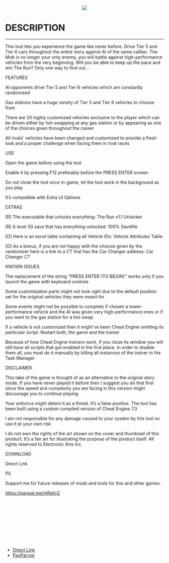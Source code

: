 <p align="center">
  <img src="https://public-files.gumroad.com/z2isqxk2bqomqjvlnhooen0az1jt">
</p>

<h1>DESCRIPTION</h1>
<hr/>
This tool lets you experience the game like never before. Drive Tier 5 and Tier 6 cars throughout the entire story against AI of the same caliber. The Mob is no longer your only enemy, you will battle against high-performance vehicles from the very beginning. Will you be able to keep up the pace and win The Run? Only one way to find out...

FEATURES

AI opponents drive Tier 5 and Tier 6 vehicles which are constantly randomized

Gas stations have a huge variety of Tier 5 and Tier 6 vehicles to choose from

There are 20 highly customized vehicles exclusive to the player which can be driven either by hot-swapping at any gas station or by appearing as one of the choices given throughout the career

All rivals' vehicles have been changed and customized to provide a fresh look and a proper challenge when facing them in rival races


USE

Open the game before using the tool

Enable it by pressing F12 preferably before the PRESS ENTER screen

Do not close the tool once in-game, let the tool work in the background as you play

It’s compatible with Extra UI Options


EXTRAS

[R] The executable that unlocks everything: The Run v1.1 Unlocker

[R] A level 30 save that has everything unlocked: 100% Savefile

[O] Here is an excel table containing all Vehicle IDs: Vehicle Attributes Table

[O] As a bonus, if you are not happy with the choices given by the randomizer here is a link to a CT that has the Car Changer address: Car Changer CT


KNOWN ISSUES

The replacement of the string "PRESS ENTER (TO BEGIN)" works only if you launch the game with keyboard controls

Some customization parts might not look right due to the default position set for the original vehicles they were meant for

Some events might not be possible to complete if chosen a lower-performance vehicle and the AI was given very high-performance ones or if you went to the gas station for a hot-swap

If a vehicle is not customized then it might’ve been Cheat Engine omitting its particular script. Restart both, the game and the trainer

Because of how Cheat Engine trainers work, if you close its window you will still have all scripts that got enabled in the first place. In order to disable them all, you must do it manually by killing all instances of the trainer in the Task Manager



DISCLAIMER

This take of the game is thought of as an alternative to the original story mode. If you have never played it before then I suggest you do that first since the speed and complexity you are facing in this version might discourage you to continue playing

Your antivirus might detect it as a threat. It’s a false positive. The tool has been built using a custom compiled version of Cheat Engine 7.3

I am not responsible for any damage caused to your system by this tool so use it at your own risk

I do not own the rights of the art shown on the cover and thumbnail of this product. It’s a fan art for illustrating the purpose of the product itself. All rights reserved to Electronic Arts Inc.


DOWNLOAD

Direct Link


PS

Support me for future releases of mods and tools for this and other games.

https://paypal.me/mRally2

<br><br><br><br><br><br><br><br>

* [Direct Link](https://mega.nz/file/B1AlSSxY#sumFHyqSDE-RTNWYL6c5FGQfK0pZNtamnqb6cyc9uGw)
* [PayPal.me](https://paypal.me/mRally2)
